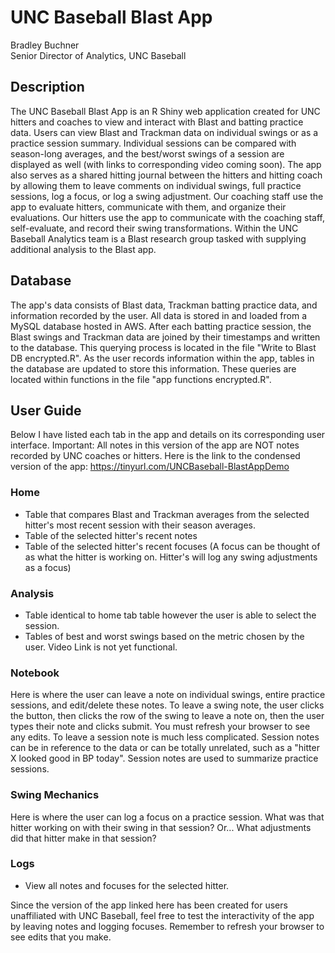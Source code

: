 # UNC Baseball Blast App
Bradley Buchner <br>
Senior Director of Analytics, UNC Baseball

## Description
The UNC Baseball Blast App is an R Shiny web application created for UNC hitters and coaches to view and interact with Blast and batting practice data. Users can view Blast and Trackman data on individual swings or as a practice session summary. Individual sessions can be compared with season-long averages, and the best/worst swings of a session are displayed as well (with links to corresponding video coming soon). The app also serves as a shared hitting journal between the hitters and hitting coach by allowing them to leave comments on individual swings, full practice sessions, log a focus, or log a swing adjustment. Our coaching staff use the app to evaluate hitters, communicate with them, and organize their evaluations. Our hitters use the app to communicate with the coaching staff, self-evaluate, and record their swing transformations. Within the UNC Baseball Analytics team is a Blast research group tasked with supplying additional analysis to the Blast app.

## Database
The app's data consists of Blast data, Trackman batting practice data, and information recorded by the user. All data is stored in and loaded from a MySQL database hosted in AWS. After each batting practice session, the Blast swings and Trackman data are joined by their timestamps and written to the database. This querying process is located in the file "Write to Blast DB encrypted.R". As the user records information within the app, tables in the database are updated to store this information. These queries are located within functions in the file "app functions encrypted.R". 

## User Guide
Below I have listed each tab in the app and details on its corresponding user interface. Important: All notes in this version of the app are NOT notes recorded by UNC coaches or hitters. Here is the link to the condensed version of the app: https://tinyurl.com/UNCBaseball-BlastAppDemo

### Home
- Table that compares Blast and Trackman averages from the selected hitter's most recent session with their season averages.
- Table of the selected hitter's recent notes
- Table of the selected hitter's recent focuses (A focus can be thought of as what the hitter is working on. Hitter's will log any swing adjustments as a focus)

### Analysis
- Table identical to home tab table however the user is able to select the session. 
- Tables of best and worst swings based on the metric chosen by the user. Video Link is not yet functional. 

### Notebook
Here is where the user can leave a note on individual swings, entire practice sessions, and edit/delete these notes. To leave a swing note, the user clicks the button, then clicks the row of the swing to leave a note on, then the user types their note and clicks submit. You must refresh your browser to see any edits. To leave a session note is much less complicated. Session notes can be in reference to the data or can be totally unrelated, such as a "hitter X looked good in BP today". Session notes are used to summarize practice sessions. 

### Swing Mechanics
Here is where the user can log a focus on a practice session. What was that hitter working on with their swing in that session? Or... What adjustments did that hitter make in that session?

### Logs
- View all notes and focuses for the selected hitter. 


Since the version of the app linked here has been created for users unaffiliated with UNC Baseball, feel free to test the interactivity of the app by leaving notes and logging focuses. Remember to refresh your browser to see edits that you make.  
